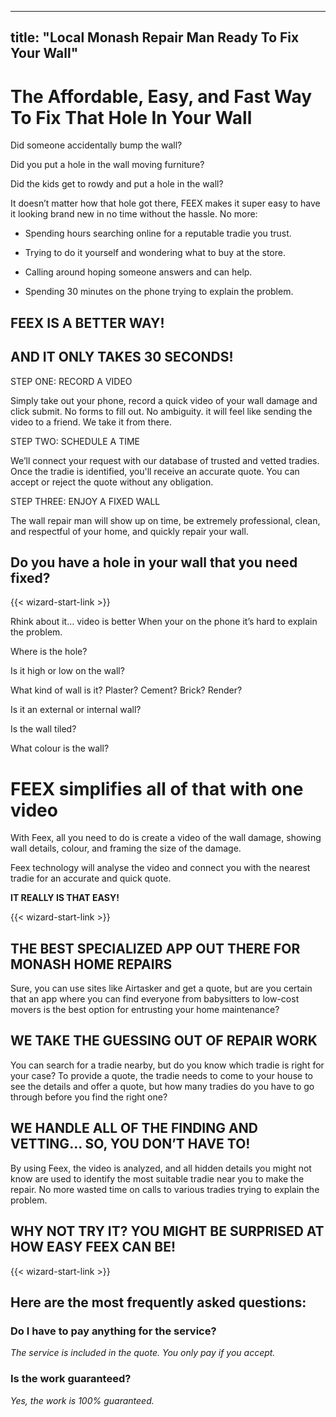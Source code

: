 
---
title: "Local Monash Repair Man Ready To Fix Your Wall"
---

# The Affordable, Easy, and Fast Way To Fix That Hole In Your Wall

Did someone accidentally bump the wall? 

Did you put a hole in the wall moving furniture?

Did the kids get to rowdy and put a hole in the wall? 

It doesn’t matter how that hole got there, FEEX makes it super easy to have it looking brand new in no time without the
hassle. No more:

- Spending hours searching online for a reputable tradie you trust.

- Trying to do it yourself and wondering what to buy at the store.

- Calling around hoping someone answers and can help. 

- Spending 30 minutes on the phone trying to explain the problem.


## FEEX IS A BETTER WAY!
## AND IT ONLY TAKES 30 SECONDS!


STEP ONE: RECORD A VIDEO

Simply take out your phone, record a quick video of your wall damage and click submit. No forms to fill out. No
ambiguity. it will feel like sending the video to a friend. We take it from there.

STEP TWO: SCHEDULE A TIME

We’ll connect your request with our database of trusted and vetted tradies. Once the tradie is identified, you'll
receive an accurate quote. You can accept or reject the quote without any obligation.

STEP THREE: ENJOY A FIXED WALL

The wall repair man will show up on time, be extremely professional, clean, and respectful of your home, and quickly
repair your wall.


## Do you have a hole in your wall that you need fixed?

{{< wizard-start-link >}}

Rhink about it… video is better
When your on the phone it’s hard to explain the problem.

Where is the hole? 

Is it high or low on the wall?

What kind of wall is it? Plaster? Cement? Brick? Render? 

Is it an external or internal wall?

Is the wall tiled?

What colour is the wall?

# FEEX simplifies all of that with one video

With Feex, all you need to do is create a video of the wall damage, showing wall details, colour, and framing the size
of the damage. 

Feex technology will analyse the video and connect you with the nearest tradie for an accurate and quick
quote.

**IT REALLY IS THAT EASY!**

{{< wizard-start-link >}}

<Insert Testimonials>

## THE BEST SPECIALIZED APP OUT THERE FOR MONASH HOME REPAIRS

Sure, you can use sites like Airtasker and get a quote, but are you certain that an app where you can find everyone from
babysitters to low-cost movers is the best option for entrusting your home maintenance?


## WE TAKE THE GUESSING OUT OF REPAIR WORK

You can search for a tradie nearby, but do you know which tradie is right for your case? To provide a quote, the tradie
needs to come to your house to see the details and offer a quote, but how many tradies do you have to go through before
you find the right one?

## WE HANDLE ALL OF THE FINDING AND VETTING… SO, YOU DON’T HAVE TO!

By using Feex, the video is analyzed, and all hidden details you might not know are used to identify the most suitable
tradie near you to make the repair. No more wasted time on calls to various tradies trying to explain the problem.

## WHY NOT TRY IT? YOU MIGHT BE SURPRISED AT HOW EASY FEEX CAN BE!

{{< wizard-start-link >}}

<Insert Testimonials>

## Here are the most frequently asked questions:

### Do I have to pay anything for the service?
_The service is included in the quote. You only pay if you accept._

### Is the work guaranteed?
_Yes, the work is 100% guaranteed._
